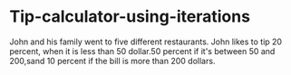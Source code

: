 # Tip-calculator-using-iterations
John and his family went to five different restaurants. John likes to tip 20 percent, when it is less than 50 dollar.50 percent if it's between 50 and 200,sand 10 percent if the bill is more than 200 dollars.
